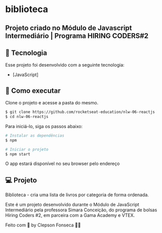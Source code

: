 # biblioteca
## Projeto criado no Módulo de Javascript Intermediário | Programa HIRING CODERS#2

## 🧪 Tecnologia

Esse projeto foi desenvolvido com a seguinte tecnologia:

- [JavaScript]

## 🚀 Como executar

Clone o projeto e acesse a pasta do mesmo.

```bash
$ git clone https://github.com/rocketseat-education/nlw-06-reactjs
$ cd nlw-06-reactjs
```

Para iniciá-lo, siga os passos abaixo:
```bash
# Instalar as dependências
$ npm

# Iniciar o projeto
$ npm start
```
O app estará disponível no seu browser pelo endereço

## 💻 Projeto

Biblioteca - cria uma lista de livros por categoria de forma ordenada. 

Este é um projeto desenvolvido durante o Módulo de JavaScript Intermediário pela professora Simara Conceição, do programa de bolsas Hiring Coders #2, em parceira com a Gama Academy e VTEX.


Feito com 💜 by Clepson Fonseca 👋🏻 
